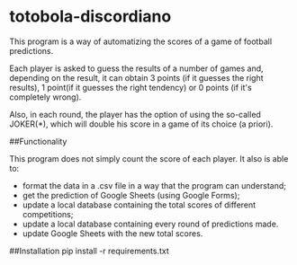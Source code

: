 # totobola-discordiano

This program is a way of automatizing the scores of a game of football predictions.

Each player is asked to guess the results of a number of games and, depending on the result, it can obtain 3 points (if it guesses the right results), 1 point(if it guesses the right tendency) or 0 points (if it's completely wrong).

Also, in each round, the player has the option of using the so-called JOKER(*), which will double his score in a game of its choice (a priori).

##Functionality

This program does not simply count the score of each player. It also is able to:
- format the data in a .csv file in a way that the program can understand;
- get the prediction of Google Sheets (using Google Forms);
- update a local database containing the total scores of different competitions;
- update a local database containing every round of predictions made.
- update Google Sheets with the new total scores.

##Installation
pip install -r requirements.txt
